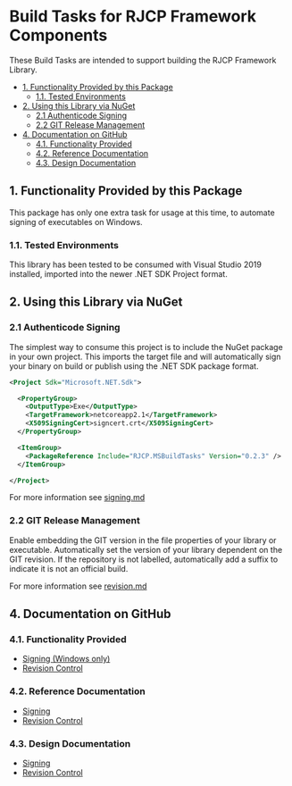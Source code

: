 # Build Tasks for RJCP Framework Components <!-- omit in toc -->

These Build Tasks are intended to support building the RJCP Framework Library.

- [1. Functionality Provided by this Package](#1-functionality-provided-by-this-package)
  - [1.1. Tested Environments](#11-tested-environments)
- [2. Using this Library via NuGet](#2-using-this-library-via-nuget)
  - [2.1 Authenticode Signing](#21-authenticode-signing)
  - [2.2 GIT Release Management](#22-git-release-management)
- [4. Documentation on GitHub](#4-documentation-on-github)
  - [4.1. Functionality Provided](#41-functionality-provided)
  - [4.2. Reference Documentation](#42-reference-documentation)
  - [4.3. Design Documentation](#43-design-documentation)

## 1. Functionality Provided by this Package

This package has only one extra task for usage at this time, to automate signing
of executables on Windows.

### 1.1. Tested Environments

This library has been tested to be consumed with Visual Studio 2019 installed,
imported into the newer .NET SDK Project format.

## 2. Using this Library via NuGet

### 2.1 Authenticode Signing

The simplest way to consume this project is to include the NuGet package in your
own project. This imports the target file and will automatically sign your
binary on build or publish using the .NET SDK package format.

```xml
<Project Sdk="Microsoft.NET.Sdk">

  <PropertyGroup>
    <OutputType>Exe</OutputType>
    <TargetFramework>netcoreapp2.1</TargetFramework>
    <X509SigningCert>signcert.crt</X509SigningCert>
  </PropertyGroup>

  <ItemGroup>
    <PackageReference Include="RJCP.MSBuildTasks" Version="0.2.3" />
  </ItemGroup>

</Project>
```

For more information see [signing.md](https://github.com/jcurl/RJCP.base/blob/release/buildtasks/v0.2.3/msbuild/buildtasks/docs/signing.md)

### 2.2 GIT Release Management

Enable embedding the GIT version in the file properties of your library or
executable. Automatically set the version of your library dependent on the GIT
revision. If the repository is not labelled, automatically add a suffix to
indicate it is not an official build.

For more information see [revision.md](https://github.com/jcurl/RJCP.base/blob/release/buildtasks/v0.2.4/msbuild/buildtasks/docs/revision.md)

## 4. Documentation on GitHub

### 4.1. Functionality Provided

- [Signing (Windows only)](docs/signing.md)
- [Revision Control](docs/revision.md)

### 4.2. Reference Documentation

- [Signing](docs/reference/signing.md)
- [Revision Control](docs/revision.md)

### 4.3. Design Documentation

- [Signing](docs/design/signing.md)
- [Revision Control](docs/design/revision.md)
